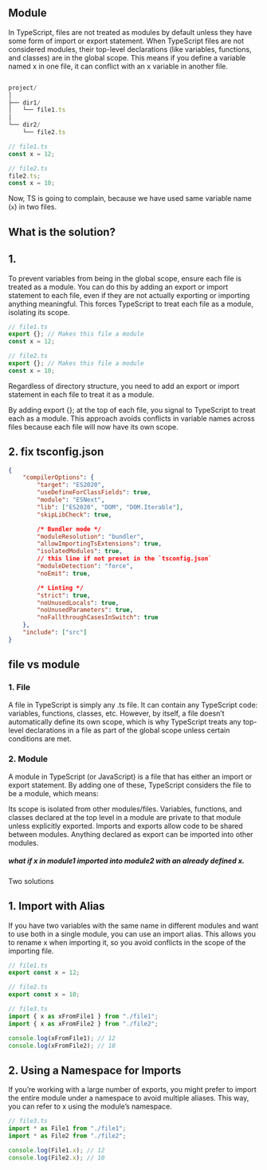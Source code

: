 ## Module

In TypeScript, files are not treated as modules by default unless they have some form of import or export statement. When TypeScript files are not considered modules, their top-level declarations (like variables, functions, and classes) are in the global scope. This means if you define a variable named x in one file, it can conflict with an x variable in another file.

```ts

project/
│
├── dir1/
│   └── file1.ts
│
└── dir2/
    └── file2.ts

```

```ts
// file1.ts
const x = 12;
```

```ts
// file2.ts
file2.ts;
const x = 10;
```

Now, TS is going to complain, because we have used same variable name (`x`) in two files.

## What is the solution?

## 1.

To prevent variables from being in the global scope, ensure each file is treated as a module. You can do this by adding an export or import statement to each file, even if they are not actually exporting or importing anything meaningful. This forces TypeScript to treat each file as a module, isolating its scope.

```ts
// file1.ts
export {}; // Makes this file a module
const x = 12;
```

```ts
// file2.ts
export {}; // Makes this file a module
const x = 10;
```

Regardless of directory structure, you need to add an export or import statement in each file to treat it as a module.

By adding export {}; at the top of each file, you signal to TypeScript to treat each as a module. This approach avoids conflicts in variable names across files because each file will now have its own scope.

## 2. fix tsconfig.json

```json
{
	"compilerOptions": {
		"target": "ES2020",
		"useDefineForClassFields": true,
		"module": "ESNext",
		"lib": ["ES2020", "DOM", "DOM.Iterable"],
		"skipLibCheck": true,

		/* Bundler mode */
		"moduleResolution": "bundler",
		"allowImportingTsExtensions": true,
		"isolatedModules": true,
		// this line if not preset in the `tsconfig.json`
		"moduleDetection": "force",
		"noEmit": true,

		/* Linting */
		"strict": true,
		"noUnusedLocals": true,
		"noUnusedParameters": true,
		"noFallthroughCasesInSwitch": true
	},
	"include": ["src"]
}
```

## file vs module

### 1. File

A file in TypeScript is simply any .ts file. It can contain any TypeScript code: variables, functions, classes, etc. However, by itself, a file doesn’t automatically define its own scope, which is why TypeScript treats any top-level declarations in a file as part of the global scope unless certain conditions are met.

### 2. Module

A module in TypeScript (or JavaScript) is a file that has either an import or export statement. By adding one of these, TypeScript considers the file to be a module, which means:

Its scope is isolated from other modules/files. Variables, functions, and classes declared at the top level in a module are private to that module unless explicitly exported.
Imports and exports allow code to be shared between modules. Anything declared as export can be imported into other modules.

##### what if x in module1 imported into module2 with an already defined x.

Two solutions

## 1. Import with Alias

If you have two variables with the same name in different modules and want to use both in a single module, you can use an import alias. This allows you to rename x when importing it, so you avoid conflicts in the scope of the importing file.

```ts
// file1.ts
export const x = 12;
```

```ts
// file2.ts
export const x = 10;
```

```ts
// file3.ts
import { x as xFromFile1 } from "./file1";
import { x as xFromFile2 } from "./file2";

console.log(xFromFile1); // 12
console.log(xFromFile2); // 10
```

## 2. Using a Namespace for Imports

If you’re working with a large number of exports, you might prefer to import the entire module under a namespace to avoid multiple aliases. This way, you can refer to x using the module’s namespace.

```ts
// file3.ts
import * as File1 from "./file1";
import * as File2 from "./file2";

console.log(File1.x); // 12
console.log(File2.x); // 10
```
